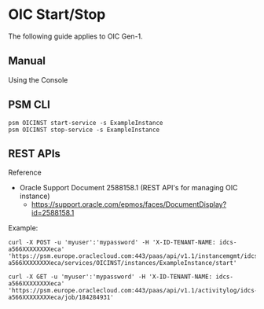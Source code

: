 # OIC Start/Stop
The following guide applies to OIC Gen-1.

## Manual
Using the Console


## PSM CLI
```
psm OICINST start-service -s ExampleInstance
psm OICINST stop-service -s ExampleInstance
```


## REST APIs

Reference
* Oracle Support Document 2588158.1 (REST API's for managing OIC instance)
  * https://support.oracle.com/epmos/faces/DocumentDisplay?id=2588158.1

Example:
```
curl -X POST -u 'myuser':'mypassword' -H 'X-ID-TENANT-NAME: idcs-a566XXXXXXXXeca' 'https://psm.europe.oraclecloud.com:443/paas/api/v1.1/instancemgmt/idcs-a566XXXXXXXXeca/services/OICINST/instances/ExampleInstance/start'

curl -X GET -u 'myuser':'mypassword' -H 'X-ID-TENANT-NAME: idcs-a566XXXXXXXXeca' 'https://psm.europe.oraclecloud.com:443/paas/api/v1.1/activitylog/idcs-a566XXXXXXXXeca/job/184284931'
```